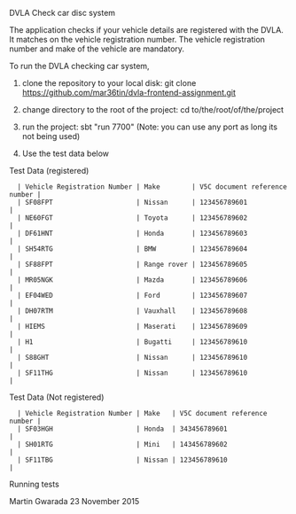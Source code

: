 

DVLA Check car disc system



The application checks if your vehicle details are registered with the DVLA. 
It matches on the vehicle registration number. The vehicle registration number and make of the 
vehicle are mandatory. 

To run the DVLA checking car system, 

1. clone the repository to your local disk: git clone https://github.com/mar36tin/dvla-frontend-assignment.git

2. change directory to the root of the project: cd to/the/root/of/the/project
  
3. run the project: sbt "run 7700" (Note: you can use any port as long its not being used)

4. Use the test data below

Test Data (registered)

      | Vehicle Registration Number | Make        | V5C document reference number |
      | SF08FPT                     | Nissan      | 123456789601                  |
      | NE60FGT                     | Toyota      | 123456789602                  |
      | DF61HNT                     | Honda       | 123456789603                  |
      | SH54RTG                     | BMW         | 123456789604                  |
      | SF88FPT                     | Range rover | 123456789605                  |
      | MR05NGK                     | Mazda       | 123456789606                  |
      | EF04WED                     | Ford        | 123456789607                  |
      | DH07RTM                     | Vauxhall    | 123456789608                  |
      | HIEMS                       | Maserati    | 123456789609                  |
      | H1                          | Bugatti     | 123456789610                  |
      | S88GHT                      | Nissan      | 123456789610                  |
      | SF11THG                     | Nissan      | 123456789610                  |
    
Test Data (Not registered)    
 
      | Vehicle Registration Number | Make   | V5C document reference number |
      | SF03HGH                     | Honda  | 343456789601                  |
      | SH01RTG                     | Mini   | 143456789602                  |
      | SF11TBG                     | Nissan | 123456789610                  |
      
      
Running tests
    
    
 
 
 
 
 Martin Gwarada
 23 November 2015
